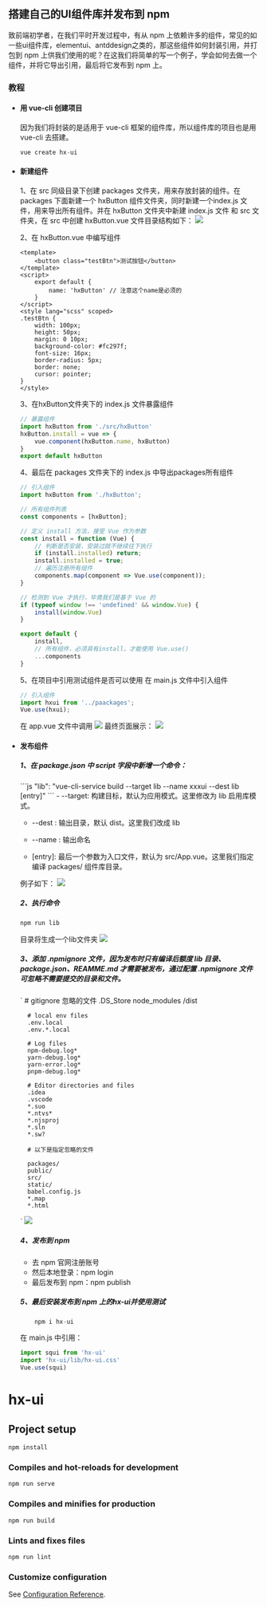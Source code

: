 ## 搭建自己的UI组件库并发布到 npm 
致前端初学者，在我们平时开发过程中，有从 npm 上依赖许多的组件，常见的如一些ui组件库，elementui、antddesign之类的，那这些组件如何封装引用，并打包到 npm 上供我们使用的呢？在这我们将简单的写一个例子，学会如何去做一个组件，并将它导出引用，最后将它发布到 npm 上。

### 教程
- #### 用 vue-cli 创建项目
    因为我们将封装的是适用于 vue-cli 框架的组件库，所以组件库的项目也是用 vue-cli 去搭建。
    ```js
    vue create hx-ui
    ```
- #### 新建组件
    1、在 src 同级目录下创建 packages 文件夹，用来存放封装的组件。在 packages 下面新建一个 hxButton 组件文件夹，同时新建一个index.js 文件，用来导出所有组件。并在 hxButton 文件夹中新建 index.js 文件 和 src 文件夹，在 src 中创建 hxButton.vue 文件目录结构如下：
    <img src="./static/1.jpg">

    2、在 hxButton.vue 中编写组件
    ```vue
    <template>
        <button class="testBtn">测试按钮</button>
    </template>
    <script>
        export default {
            name: 'hxButton' // 注意这个name是必须的
        }
    </script>
    <style lang="scss" scoped>
    .testBtn {
        width: 100px;
        height: 50px;
        margin: 0 10px;
        background-color: #fc297f;
        font-size: 16px;
        border-radius: 5px;
        border: none;
        cursor: pointer;
    }
    </style>
    ```
    3、在hxButton文件夹下的 index.js 文件暴露组件
    ```js
    // 暴露组件
    import hxButton from './src/hxButton'
    hxButton.install = vue => {
        vue.component(hxButton.name, hxButton)
    }
    export default hxButton
    ```
    4、最后在 packages 文件夹下的 index.js 中导出packages所有组件
    ```js
    // 引入组件
    import hxButton from './hxButton';

    // 所有组件列表
    const components = [hxButton];

    // 定义 install 方法，接受 Vue 作为参数
    const install = function (Vue) {
        // 判断是否安装，安装过就不继续往下执行
        if (install.installed) return;
        install.installed = true;
        // 遍历注册所有组件
        components.map(component => Vue.use(component));
    }

    // 检测到 Vue 才执行，毕竟我们是基于 Vue 的
    if (typeof window !== 'undefined' && window.Vue) {
        install(window.Vue)
    }

    export default {
        install,
        // 所有组件，必须具有install，才能使用 Vue.use()
        ...components
    }
    ```
    5、在项目中引用测试组件是否可以使用
    在 main.js 文件中引入组件
    ```js
    // 引入组件
    import hxui from '../paackages';
    Vue.use(hxui);
    ```
    在 app.vue 文件中调用
    <img src="./static/3.jpg">
    最终页面展示：
    <img src="./static/4.jpg">

- #### 发布组件
    <h5>1、在 package.json 中 script 字段中新增一个命令：</h5>
    ```js
    "lib": "vue-cli-service build --target lib --name xxxui --dest lib [entry]"
    ```
    - --target: 构建目标，默认为应用模式。这里修改为 lib 启用库模式。

    - --dest : 输出目录，默认 dist。这里我们改成 lib

    - --name : 输出命名
    
    - [entry]: 最后一个参数为入口文件，默认为 src/App.vue。这里我们指定编译 packages/ 组件库目录。

    例子如下：
    <img src="./static/5.jpg">

    <h5>2、执行命令</h5>

    ```js
    npm run lib
    ```
    目录将生成一个lib文件夹
    <img src="./static/7.jpg">
    <h5>3、添加 .npmignore 文件，因为发布时只有编译后额度 lib 目录、package.json、REAMME.md 才需要被发布，通过配置 .npmignore 文件可忽略不需要提交的目录和文件。</h5>
    `
        # gitignore 忽略的文件
        .DS_Store
        node_modules
        /dist


        # local env files
        .env.local
        .env.*.local

        # Log files
        npm-debug.log*
        yarn-debug.log*
        yarn-error.log*
        pnpm-debug.log*

        # Editor directories and files
        .idea
        .vscode
        *.suo
        *.ntvs*
        *.njsproj
        *.sln
        *.sw?

        # 以下是指定忽略的文件

        packages/
        public/
        src/
        static/
        babel.config.js
        *.map
        *.html
    `
    <img src="./static/6.jpg">


    <h5>4、发布到 npm</h5>

    - 去 npm 官网注册账号
    - 然后本地登录：npm login
    - 最后发布到 npm：npm publish

    <h5>5、最后安装发布到 npm 上的hx-ui并使用测试</h5>

    ```js
        npm i hx-ui
    ```
    在 main.js 中引用：

    ```js
    import squi from 'hx-ui'
    import 'hx-ui/lib/hx-ui.css'
    Vue.use(squi)
    ```
# hx-ui

## Project setup
```
npm install
```

### Compiles and hot-reloads for development
```
npm run serve
```

### Compiles and minifies for production
```
npm run build
```

### Lints and fixes files
```
npm run lint
```

### Customize configuration
See [Configuration Reference](https://cli.vuejs.org/config/).
